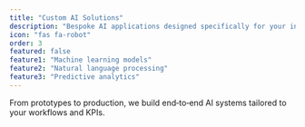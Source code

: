 ```yaml
---
title: "Custom AI Solutions"
description: "Bespoke AI applications designed specifically for your industry and business requirements."
icon: "fas fa-robot"
order: 3
featured: false
feature1: "Machine learning models"
feature2: "Natural language processing"
feature3: "Predictive analytics"
---
```


From prototypes to production, we build end‑to‑end AI systems tailored to your workflows and KPIs.
